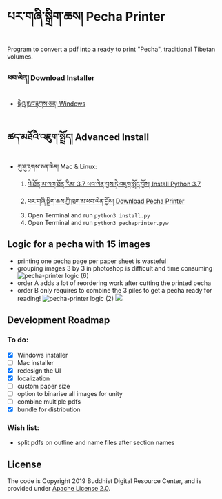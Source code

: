 # པར་གཞི་སྒྲིག་ཆས། Pecha Printer
Program to convert a pdf into a ready to print "Pecha", traditional Tibetan volumes.

### ཕབ་ལེན། Download Installer

* [སྒེའུ་ཁུང་རྟགས་ཅན། Windows](https://github.com/buda-base/pecha-printer/releases/download/v1.3/PechaPrinter_1.3.exe)

## ཚད་མཐོའི་འཇུག་སྤྲོད། Advanced Install
* ཀུ་ཤུ་རྟགས་ཅན་ཆེད། Mac & Linux:
    1. [ཕེ་ཐོན་མ་ལག་ཐོན་རིམ་ 3.7 ཕབ་ལེན་བྱས་ཏེ་འཇུག་སྤྲོད་བྱོས། Install Python 3.7](https://www.saintlad.com/install-python-3-on-mac/)
    2. [པར་གཞི་སྒྲིག་ཆས་ཀྱི་ཁུག་མ་ཕབ་ལེན་བྱོས། Download Pecha Printer](https://github.com/buda-base/pecha-printer/archive/master.zip)
    3. Open Terminal and run `python3 install.py`
    4. Open Terminal and run `python3 pechaprinter.pyw`

## Logic for a pecha with 15 images
- printing one pecha page per paper sheet is wasteful
- grouping images 3 by 3 in photoshop is difficult and time consuming
![pecha-printer logic (6)](https://user-images.githubusercontent.com/17675331/133664359-c56566b7-1ff1-4582-9f4a-0a399025c9b0.png)
- order A adds a lot of reordering work after cutting the printed pecha
- order B only requires to combine the 3 piles to get a pecha ready for reading!
![pecha-printer logic (2)](https://user-images.githubusercontent.com/17675331/133428067-3aaac826-5648-4d14-aecf-aad475032795.png)
![](https://user-images.githubusercontent.com/17675331/133585088-abee06b0-aa65-4e5d-9073-14fb037d9690.png)

## Development Roadmap
### To do:
- [x] Windows installer
- [ ] Mac installer
- [x] redesign the UI
- [x] localization
- [ ] custom paper size
- [ ] option to binarise all images for unity
- [ ] combine multiple pdfs
- [x] bundle for distribution

### Wish list:
- split pdfs on outline and name files after section names

## License

The code is Copyright 2019 Buddhist Digital Resource Center, and is provided under [Apache License 2.0](LICENSE).

